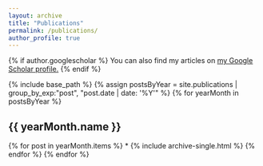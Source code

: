 ```yaml
---
layout: archive
title: "Publications"
permalink: /publications/
author_profile: true
---
```


{% if author.googlescholar %}
  You can also find my articles on <u><a href="{{author.googlescholar}}">my Google Scholar profile</a>.</u>
{% endif %}

{% include base_path %}
{% assign postsByYear = site.publications | group_by_exp:"post", "post.date | date: '%Y'" %}
{% for yearMonth in postsByYear %}
  <h2>{{ yearMonth.name }}</h2>
      {% for post in yearMonth.items %}
       * {% include archive-single.html %}
      {% endfor %}
{% endfor %}

